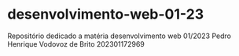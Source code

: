 # desenvolvimento-web-01-23
Repositório dedicado a matéria desenvolvimento web 01/2023 
Pedro Henrique Vodovoz de Brito 202301172969
